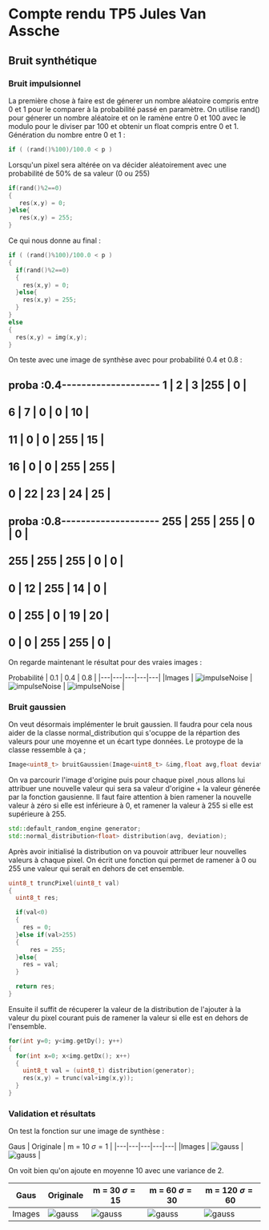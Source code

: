 # Compte rendu TP5 Jules Van Assche

## Bruit synthétique

### Bruit impulsionnel

La première chose à faire est de génerer un nombre aléatoire compris entre 0 et 1 pour le comparer
à la probabilité passé en paramètre. On utilise rand() pour génerer un nombre aléatoire et on le
ramène entre 0 et 100 avec le modulo pour le diviser par 100 et obtenir un float compris entre 0 et 1.
Génération du nombre entre 0 et 1 :

```c++
if ( (rand()%100)/100.0 < p )
```

Lorsqu'un pixel sera altérée on va décider aléatoirement avec une probabilité de 50%
de sa valeur (0 ou 255)

```c++
if(rand()%2==0)
{
   res(x,y) = 0;
}else{
   res(x,y) = 255;
}
```

Ce qui nous donne au final :

```c++
if ( (rand()%100)/100.0 < p )
{
  if(rand()%2==0)
  {
    res(x,y) = 0;
  }else{
    res(x,y) = 255;
  }
}
else
{
  res(x,y) = img(x,y);
}
```

On teste avec une image de synthèse avec pour probabilité 0.4 et 0.8 :

proba :0.4--------------------
  1 |  2  |  3  |255  |  0  |
--------------------
  6 |  7  |  0  |  0  | 10  |
--------------------
 11 |  0  |  0  | 255  | 15 |
--------------------
 16 |  0  |  0  | 255 | 255 |
--------------------
  0 | 22  | 23  | 24  | 25  |
--------------------

proba :0.8--------------------
255 | 255 | 255 |  0  |  0  |
--------------------
255 | 255 | 255 |  0  |  0  |
--------------------
  0 | 12  | 255 | 14  |  0  |
--------------------
  0 | 255 |  0  | 19  | 20  |
--------------------
  0 |  0  | 255  |  255 |  0  |
--------------------

On regarde maintenant le résultat pour des vraies images :

Probabilité |  0.1 |  0.4 |  0.8 |
|---|---|---|---|---|
|Images | ![impulseNoise](src/imagesCompteRendu/boatImpulseNoise1.png)  | ![impulseNoise](src/imagesCompteRendu/boatImpulseNoise4.png) | ![impulseNoise](src/imagesCompteRendu/boatImpulseNoise8.png) |

### Bruit gaussien

On veut désormais implémenter le bruit gaussien. Il faudra pour cela nous aider de
la classe normal_distribution qui s'ocuppe de la répartion des valeurs pour une moyenne
et un écart type données.
Le protoype de la classe ressemble à ça ;

```c++
Image<uint8_t> bruitGaussien(Image<uint8_t> &img,float avg,float deviation);
```

On va parcourir l'image d'origine puis pour chaque pixel ,nous allons lui attribuer une
nouvelle valeur qui sera sa valeur d'origine + la valeur génerée par la fonction gausienne.
Il faut faire attention à bien ramener la nouvelle valeur à zéro si elle est inférieure à 0,
et ramener la valeur à 255 si elle est supérieure à 255.

```c++
std::default_random_engine generator;
std::normal_distribution<float> distribution(avg, deviation);
```

Après avoir initialisé la distribution on va pouvoir attribuer leur nouvelles valeurs
à chaque pixel. On écrit une fonction qui permet de ramener à 0 ou 255 une valeur qui
serait en dehors de cet ensemble.

```c++
uint8_t truncPixel(uint8_t val)
{
  uint8_t res;

  if(val<0)
  {
    res = 0;
  }else if(val>255)
  {
      res = 255;
  }else{
    res = val;
  }

  return res;
}
```

Ensuite il suffit de récuperer la valeur de la distribution de l'ajouter à la valeur
du pixel courant puis de ramener la valeur si elle est en dehors de l'ensemble.

```c++
for(int y=0; y<img.getDy(); y++)
{
  for(int x=0; x<img.getDx(); x++)
  {
    uint8_t val = (uint8_t) distribution(generator);
    res(x,y) = trunc(val+img(x,y));
  }
}
```

### Validation et résultats

On test la fonction sur une image de synthèse :

Gaus | Originale |  m = 10 $`\sigma=1`$ |
|---|---|---|---|---|
|Images | ![gauss](src/imagesCompteRendu/imageOriginaleGauss.png)  | ![gauss](src/imagesCompteRendu/gauss10&2.png) |

On voit bien qu'on ajoute en moyenne 10 avec une variance de 2.


Gaus | Originale |  m = 30 $`\sigma=15`$ | m = 60 $`\sigma=30`$ | m = 120 $`\sigma=60`$ |
|---|---|---|---|---|
| Images | ![gauss](src/imagesCompteRendu/boat.png)  | ![gauss](src/imagesCompteRendu/gauss30&15.png) | ![gauss](src/imagesCompteRendu/gauss60&30.png) | ![gauss](src/imagesCompteRendu/gauss120&60.png) |
